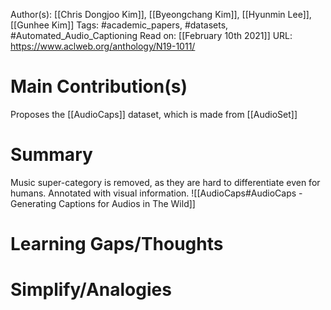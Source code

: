 Author(s): [[Chris Dongjoo Kim]], [[Byeongchang Kim]], [[Hyunmin Lee]], [[Gunhee Kim]]
Tags: #academic_papers, #datasets, #Automated_Audio_Captioning 
Read on: [[February 10th 2021]]
URL: https://www.aclweb.org/anthology/N19-1011/
# Main Contribution(s)
Proposes the [[AudioCaps]] dataset, which is made from [[AudioSet]]
# Summary
Music super-category is removed, as they are hard to differentiate even for humans.
Annotated with visual information.
![[AudioCaps#AudioCaps - Generating Captions for Audios in The Wild]]
# Learning Gaps/Thoughts
# Simplify/Analogies
